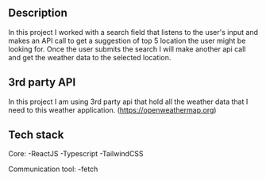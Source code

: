 ## Description
In this project I worked with a search field that listens to the user's input and makes an API call to get a suggestion of top 5 location the user might be looking for. Once the user submits the search I will make another api call and get the weather data to the selected location.

## 3rd party API
In this project I am using 3rd party api that hold all the weather data that I need to this weather application. (https://openweathermap.org)


## Tech stack
Core:
-ReactJS
-Typescript
-TailwindCSS

Communication tool:
-fetch
